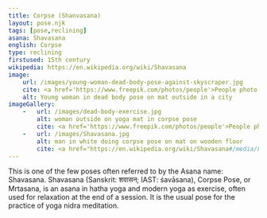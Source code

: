 ```yaml
---
title: Corpse (Shanvasana)
layout: pose.njk
tags: [pose,reclining]
asana: Shavasana
english: Corpse
type: reclining
firstused: 15th century
wikipedia: https://en.wikipedia.org/wiki/Shavasana
image:
    url: /images/young-woman-dead-body-pose-against-skyscraper.jpg
    cite: <a href='https://www.freepik.com/photos/people'>People photo </a>created by <a href="https://www.freepik.com/free-photo/young-woman-dead-body-pose-against-skyscraper_1281445.htm#page=1&query=corpse%20pose&position=15&from_view=search">yanalya</a> - www.freepik.com
    alt: Young woman in dead body pose on mat outside in a city
imageGallery:
    -   url: /images/dead-body-exercise.jpg
        alt: woman outside on yoga mat in corpse pose
        cite: <a href='https://www.freepik.com/photos/people'>People photo</a> created by <a href="https://www.freepik.com/free-photo/dead-body-exercise_1280946.htm#page=1&position=0&from_view=detail#query=corpse%20pose&position=0&from_view=detail#position=0">yanalya</a> - www.freepik.com
    -   url: /images/Shavasana.jpg
        alt: man in white doing corpse pose on mat on wooden floor
        cite: <a href="https://en.wikipedia.org/wiki/Shavasana#/media/File:Shavasana.jpg">Photo</a> by <a href="https://commons.wikimedia.org/wiki/User:Joseph.R">Joseph RENGER</a> on Wikipedia.
---
```


This is one of the few poses often referred to by the Asana name: Shavasana. Shavasana (Sanskrit: शवासन; IAST: śavāsana), Corpse Pose, or Mrtasana, is an asana in hatha yoga and modern yoga as exercise, often used for relaxation at the end of a session. It is the usual pose for the practice of yoga nidra meditation.



